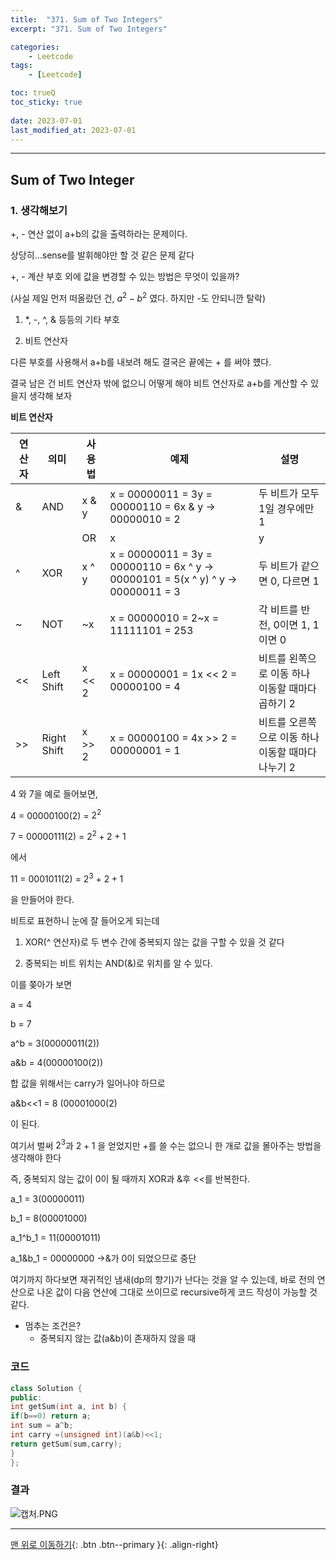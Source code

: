 ```yaml
---
title:  "371. Sum of Two Integers"
excerpt: "371. Sum of Two Integers"

categories:
    - Leetcode
tags:
    - [Leetcode]

toc: trueQ
toc_sticky: true
 
date: 2023-07-01
last_modified_at: 2023-07-01
---
```

***
## Sum of Two Integer

 

### 1. 생각해보기

+, - 연산 없이 a+b의 값을 출력하라는 문제이다.

상당히…sense를 발휘해야만 할 것 같은 문제 같다

+, - 계산 부호 외에 값을 변경할 수 있는 방법은 무엇이 있을까?

(사실 제일 먼저 떠올랐던 건,  $a^2-b^2$ 였다. 하지만 -도 안되니깐 탈락)

1) *, -, ^, & 등등의 기타 부호

2) 비트 연산자

다른 부호를 사용해서 a+b를 내보려 해도 결국은 끝에는 + 를 써야 헀다.

결국 남은 건 비트 연산자 밖에 없으니 어떻게 해야 비트 연산자로 a+b를 계산할 수 있을지 생각해 보자

**비트 연산자**

| 연산자 | 의미 | 사용법 | 예제 | 설명 |
| --- | --- | --- | --- | --- |
| & | AND | x & y | x = 00000011 = 3y = 00000110 = 6x & y → 00000010 = 2 | 두 비트가 모두 1일 경우에만 1 |
| | | OR | x | y | x = 00000011 = 3y = 00000110 = 6x | y → 00000111 = 7 | 두 비트 중에서 하나라도 1이면 1 |
| ^ | XOR | x ^ y | x = 00000011 = 3y = 00000110 = 6x ^ y → 00000101 = 5(x ^ y) ^ y → 00000011 = 3 | 두 비트가 같으면 0, 다르면 1 |
| ~ | NOT | ~x | x = 00000010 = 2~x = 11111101 = 253 | 각 비트를 반전, 0이면 1, 1이면 0 |
| << | Left Shift | x << 2 | x = 00000001 = 1x << 2 = 00000100 = 4 | 비트를 왼쪽으로 이동 하나 이동할 때마다 곱하기 2 |
| >> | Right Shift | x >> 2 | x = 00000100 = 4x >> 2 = 00000001 = 1 | 비트를 오른쪽으로 이동 하나 이동할 때마다 나누기 2 |

4 와 7을 예로 들어보면,

4 = 00000100(2) = $2^2$

7 = 00000111(2) = $2^2+2+1$

에서 

11 = 0001011(2) = $2^3$ + $2+1$

을 만들어야 한다.

비트로 표현하니 눈에 잘 들어오게 되는데

1) XOR(^ 연산자)로 두 변수 간에 중복되지 않는 값을 구할 수 있을 것 같다

2) 중복되는 비트 위치는 AND(&)로 위치를 알 수 있다.

이를 쫒아가 보면

a = 4

b = 7

a^b = 3(00000011(2))

a&b = 4(00000100(2))

합 값을 위해서는 carry가 일어나야 하므로

a&b<<1 = 8 (00001000(2)

이 된다. 

여기서 벌써 $2^3$과 $2+1$ 을 얻었지만 +를 쓸 수는 없으니 한 개로 값을 몰아주는 방법을 생각해야 한다

즉, 중복되지 않는 값이 0이 될 때까지 XOR과 &후 <<를 반복한다.

a_1 = 3(00000011)

b_1 = 8(00001000)

a_1^b_1 = 11(00001011)

a_1&b_1 = 00000000  →&가 0이 되었으므로 중단

여기까지 하다보면 재귀적인 냄새(dp의 향기)가 난다는 것을 알 수 있는데,  바로 전의 연산으로 나온 값이 다음 연산에 그대로 쓰이므로 recursive하게 코드 작성이 가능할 것 같다.

- 멈추는 조건은?
    - 중복되지 않는 값(a&b)이 존재하지 않을 때

### 코드

```cpp
class Solution {
public:
int getSum(int a, int b) {
if(b==0) return a;
int sum = a^b;
int carry =(unsigned int)(a&b)<<1;
return getSum(sum,carry);
}
};
```

### 결과

![캡처.PNG](https://s3-us-west-2.amazonaws.com/secure.notion-static.com/ba950fb3-2150-42f9-9c03-441edd65e8a4/%EC%BA%A1%EC%B2%98.png)
***
[맨 위로 이동하기](#){: .btn .btn--primary }{: .align-right}